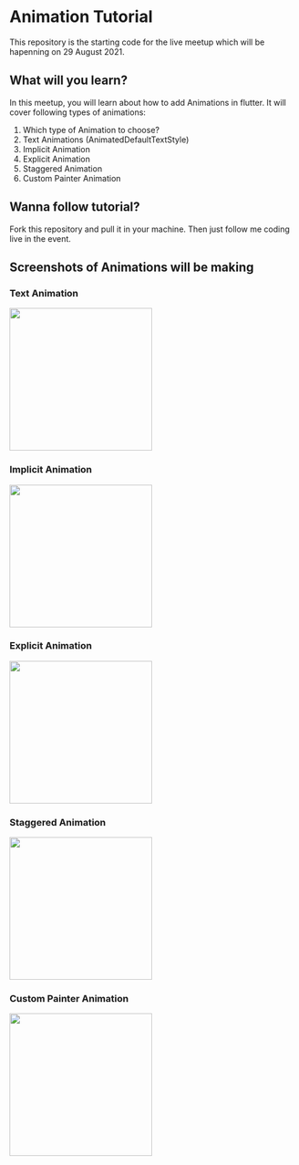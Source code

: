 # Animation Tutorial

This repository is the starting code for the live meetup which will be hapenning on 29 August 2021.

## What will you learn?

In this meetup, you will learn about how to add Animations in flutter. It will cover following types of animations:
1. Which type of Animation to choose?
2. Text Animations (AnimatedDefaultTextStyle)
3. Implicit Animation
4. Explicit Animation
5. Staggered Animation
6. Custom Painter Animation

## Wanna follow tutorial?

Fork this repository and pull it in your machine. Then just follow me coding live in the event.

## Screenshots of Animations will be making

### Text Animation
<img src="https://user-images.githubusercontent.com/46677360/130946136-1644cca5-219c-41d0-bafd-1139a609b2c4.png" width=250>

### Implicit Animation
<img src="https://user-images.githubusercontent.com/46677360/130946664-6938f2bd-ddfd-411e-bb05-2e63668b8e0c.png" width=250>

### Explicit Animation
<img src="https://user-images.githubusercontent.com/46677360/130946693-1913e41c-5cd8-45a2-b1da-6f91818082ec.png" width=250>

### Staggered Animation
<img src="https://user-images.githubusercontent.com/46677360/130946761-456d5e56-3266-4f48-8639-7659dd4f4482.png" width=250>

### Custom Painter Animation
<img src="https://user-images.githubusercontent.com/46677360/130946791-ac1c8d04-183f-4728-a402-8a97d0fb7691.png" width=250>
